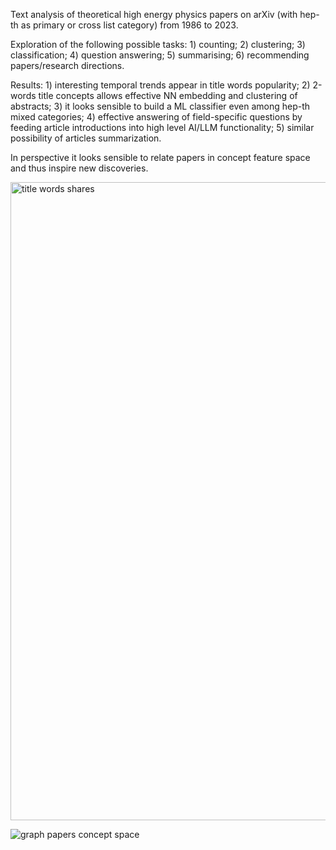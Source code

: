 Text analysis of theoretical high energy physics papers on arXiv (with hep-th as primary or cross list category) from 1986 to 2023. 

Exploration of the following possible tasks: 1) counting; 2) clustering; 3) classification; 4) question answering; 5) summarising; 6) recommending papers/research directions.

Results: 
	1) interesting temporal trends appear in title words popularity;
	2)  2-words title concepts allows effective NN embedding and clustering of abstracts;
	3) it looks sensible to build a ML classifier even among hep-th mixed categories;
	4) effective answering of field-specific questions by feeding article introductions into high level AI/LLM functionality;
	5) similar possibility of articles summarization.
 
In perspective it looks sensible to relate papers in concept feature space and thus inspire new discoveries.

<img width="1021" alt="title words shares" src="https://github.com/Daniele-Gregori/ArXiv-Hepth-Data-Analysis/assets/147420933/1aac5930-0f9f-4d2b-8a33-af186e5ffd07">

![graph papers concept space](https://github.com/Daniele-Gregori/ArXiv-Hepth-Data-Analysis/assets/147420933/8657f3fa-47ac-4ec9-adf2-2a33042a009a)
